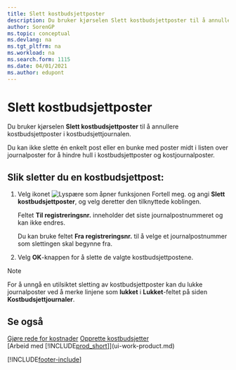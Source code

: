 ```yaml
---
title: Slett kostbudsjettposter
description: Du bruker kjørselen Slett kostbudsjettposter til å annullere kostbudsjettposter i kostbudsjettjournalen.
author: SorenGP
ms.topic: conceptual
ms.devlang: na
ms.tgt_pltfrm: na
ms.workload: na
ms.search.form: 1115
ms.date: 04/01/2021
ms.author: edupont
---
```

# <a name="delete-cost-budget-entries"></a>Slett kostbudsjettposter

Du bruker kjørselen **Slett kostbudsjettposter** til å annullere kostbudsjettposter i kostbudsjettjournalen.  

Du kan ikke slette én enkelt post eller en bunke med poster midt i listen over journalposter for å hindre hull i kostbudsjettposter og kostjournalposter.  

## <a name="to-delete-a-cost-budget-entry"></a>Slik sletter du en kostbudsjettpost:

1. Velg ikonet ![Lyspære som åpner funksjonen Fortell meg.](media/ui-search/search_small.png "Fortell hva du vil gjøre") og angi **Slett kostbudsjettposter**, og velg deretter den tilknyttede koblingen.  

    Feltet **Til registreringsnr.** inneholder det siste journalpostnummeret og kan ikke endres.  

    Du kan bruke feltet **Fra registreringsnr.** til å velge et journalpostnummer som slettingen skal begynne fra.  
2. Velg **OK**-knappen for å slette de valgte kostbudsjettpostene.  

> [!NOTE]  
> For å unngå en utilsiktet sletting av kostbudsjettposter kan du lukke journalposter ved å merke linjene som **lukket** i **Lukket**-feltet på siden **Kostbudsjettjournaler**.  

## <a name="see-also"></a>Se også

[Gjøre rede for kostnader](finance-manage-cost-accounting.md)
[Opprette kostbudsjetter](finance-create-cost-budgets.md)  
[Arbeid med [!INCLUDE[prod_short](includes/prod_short.md)]](ui-work-product.md)


[!INCLUDE[footer-include](includes/footer-banner.md)]

